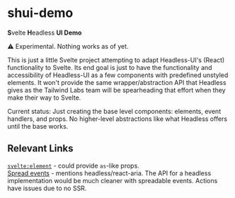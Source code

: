 # shui-demo

**S**velte **H**eadless **UI Demo**

⚠ Experimental. Nothing works as of yet.

This is just a little Svelte project attempting to adapt Headless-UI's (React) functionality to Svelte. Its end goal is just to have the functionality and accessibility of Headless-UI as a few components with predefined unstyled elements. It won't provide the same wrapper/abstraction API that Headless gives as the Tailwind Labs team will be spearheading that effort when they make their way to Svelte.

Current status: Just creating the base level components: elements, event handlers, and props. No higher-level abstractions like what Headless offers until the base works.

## Relevant Links

[`svelte:element`](https://github.com/sveltejs/svelte/pull/5481) - could provide `as`-like props.  
[Spread events](https://github.com/sveltejs/svelte/issues/5112) - mentions headless/react-aria. The API for a headless implementation would be much cleaner with spreadable events. Actions have issues due to no SSR.
